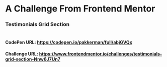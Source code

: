 # A Challenge From Frontend Mentor

### Testimonials Grid Section

#

#### CodePen URL: https://codepen.io/pakkerman/full/abjGVQx

#### Challenge URL: https://www.frontendmentor.io/challenges/testimonials-grid-section-Nnw6J7Un7
